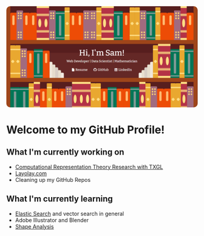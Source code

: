<!--
**CapSnCrunch/capsncrunch** is a ✨ _special_ ✨ repository because its `README.md` (this file) appears on your GitHub profile.

Here are some ideas to get you started:

- 🔭 I’m currently working on ...
- 🌱 I’m currently learning ...
- 👯 I’m looking to collaborate on ...
- 🤔 I’m looking for help with ...
- 💬 Ask me about ...
- 📫 How to reach me: ...
- 😄 Pronouns: ...
- ⚡ Fun fact: ...
-->

<a href='https://samuelperales.xyz/'>
  <img src='hello.PNG' style='width: full; border-radius: 10px;'>
</a>

# Welcome to my GitHub Profile!

## What I'm currently working on
- <a href='https://sites.cns.utexas.edu/geometry_lab/home'>Computational Representation Theory Research with TXGL</a>
- <a href='https://www.layolay.com/'>Layolay.com</a>
- Cleaning up my GitHub Repos

## What I'm currently learning
- <a href='https://www.elastic.co/what-is/elasticsearch'>Elastic Search</a> and vector search in general
- Adobe Illustrator and Blender
- <a href='https://en.wikipedia.org/wiki/Shape_analysis_(digital_geometry)'>Shape Analysis</a>
